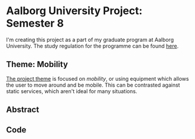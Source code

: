 # Aalborg University Project: Semester 8
I'm creating this project as a part of my graduate program at Aalborg University.
The study regulation for the programme can be found [here](https://studieordninger.aau.dk/2020/23/1819).

## Theme: Mobility
[The project theme](https://moduler.aau.dk/course/2020-2021/DSNSWK210?lang=en-GB) is focused on _mobility_, or using equipment which allows the user to move around and be mobile.
This can be contrasted against static services, which aren't ideal for many situations.

## Abstract


## Code
